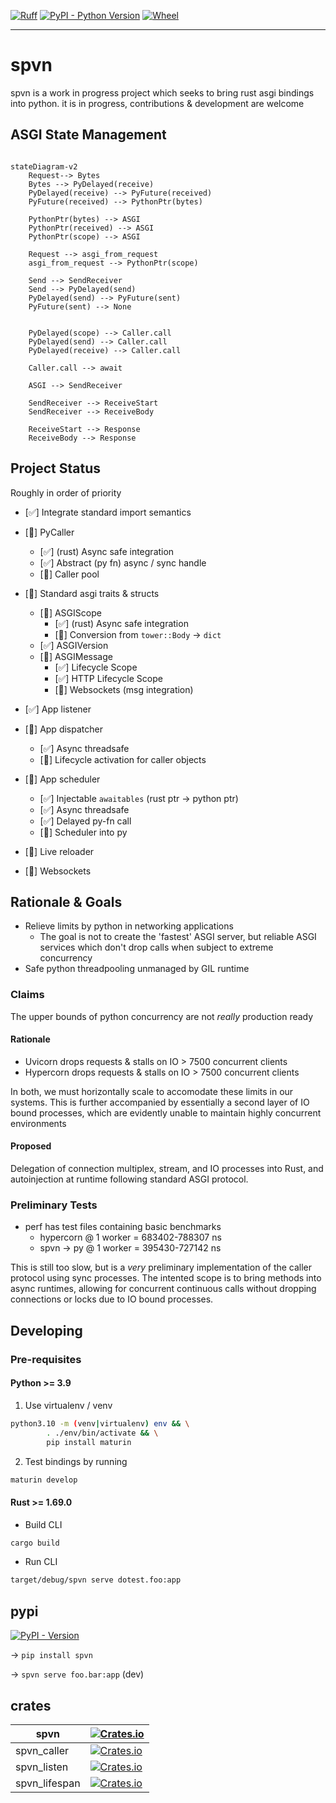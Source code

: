 [![Ruff](https://img.shields.io/endpoint?url=https://raw.githubusercontent.com/charliermarsh/ruff/main/assets/badge/v2.json)](https://github.com/charliermarsh/ruff)
[![PyPI - Python Version](https://img.shields.io/pypi/pyversions/spvn.svg?style=flat-square)](https://pypi.org/project/spvn)
[![Wheel](https://img.shields.io/pypi/wheel/spvn?style=flat-square)](https://pypi.org/project/spvn)

---

# spvn

spvn is a work in progress project which seeks to bring rust asgi bindings into python. it is in progress, contributions & development are welcome

## ASGI State Management

```mermaid

stateDiagram-v2
    Request--> Bytes
    Bytes --> PyDelayed(receive)
    PyDelayed(receive) --> PyFuture(received)
    PyFuture(received) --> PythonPtr(bytes)

    PythonPtr(bytes) --> ASGI
    PythonPtr(received) --> ASGI
    PythonPtr(scope) --> ASGI

    Request --> asgi_from_request
    asgi_from_request --> PythonPtr(scope)

    Send --> SendReceiver
    Send --> PyDelayed(send)
    PyDelayed(send) --> PyFuture(sent)
    PyFuture(sent) --> None


    PyDelayed(scope) --> Caller.call
    PyDelayed(send) --> Caller.call
    PyDelayed(receive) --> Caller.call

    Caller.call --> await

    ASGI --> SendReceiver

    SendReceiver --> ReceiveStart
    SendReceiver --> ReceiveBody

    ReceiveStart --> Response
    ReceiveBody --> Response

```

## Project Status

Roughly in order of priority

- [✅] Integrate standard import semantics

- [🚧] PyCaller
  - [✅] (rust) Async safe integration
  - [✅] Abstract (py fn) async / sync handle
  - [🚧] Caller pool
- [🚧] Standard asgi traits & structs
  - [🚧] ASGIScope
    - [✅] (rust) Async safe integration
    - [🚧] Conversion from `tower::Body` -> `dict`
  - [✅] ASGIVersion
  - [🚧] ASGIMessage
    - [✅] Lifecycle Scope
    - [✅] HTTP Lifecycle Scope
    - [🚧] Websockets (msg integration)
- [✅] App listener
- [🚧] App dispatcher
  - [✅] Async threadsafe
  - [🚧] Lifecycle activation for caller objects
- [🚧] App scheduler

  - [✅] Injectable `awaitables` (rust ptr -> python ptr)
  - [✅] Async threadsafe
  - [✅] Delayed py-fn call
  - [🚧] Scheduler into py

- [🚧] Live reloader
- [🚧] Websockets

## Rationale & Goals

- Relieve limits by python in networking applications
  - The goal is not to create the 'fastest' ASGI server, but reliable ASGI services which don't drop calls when subject to extreme concurrency
- Safe python threadpooling unmanaged by GIL runtime

### Claims

The upper bounds of python concurrency are not <i>really</i> production ready

#### Rationale

- Uvicorn drops requests & stalls on IO > 7500 concurrent clients
- Hypercorn drops requests & stalls on IO > 7500 concurrent clients

In both, we must horizontally scale to accomodate these limits in our systems. This is further accompanied by essentially a second layer of IO bound processes, which are evidently unable to maintain highly concurrent environments

#### Proposed

Delegation of connection multiplex, stream, and IO processes into Rust, and autoinjection at runtime following standard ASGI protocol.

### Preliminary Tests

- perf has test files containing basic benchmarks
  - hypercorn @ 1 worker = 683402-788307 ns
  - spvn -> py @ 1 worker = 395430-727142 ns

This is still too slow, but is a <i>very</i> preliminary implementation of the caller protocol using sync processes. The intented scope is to bring methods into async runtimes, allowing for concurrent continuous calls without dropping connections or locks due to IO bound processes.

## Developing

### Pre-requisites

#### Python >= 3.9

1. Use virtualenv / venv

```bash
python3.10 -m (venv|virtualenv) env && \
        . ./env/bin/activate && \
        pip install maturin
```

2. Test bindings by running

```bash
maturin develop
```

#### Rust >= 1.69.0

- Build CLI

```bash
cargo build
```

- Run CLI

```bash
target/debug/spvn serve dotest.foo:app
```

## pypi

[![PyPI - Version](https://img.shields.io/pypi/v/spvn.svg?style=flat-square)](https://pypi.org/project/spvn)

-> `pip install spvn`

-> `spvn serve foo.bar:app` (dev)

## crates

| spvn          | [![Crates.io](https://img.shields.io/crates/v/spvn.svg?style=flat-square)](https://crates.io/crates/spvn)                   |
| ------------- | --------------------------------------------------------------------------------------------------------------------------- |
| spvn_caller   | [![Crates.io](https://img.shields.io/crates/v/spvn_caller.svg?style=flat-square)](https://crates.io/crates/spvn_caller)     |
| spvn_listen   | [![Crates.io](https://img.shields.io/crates/v/spvn_listen.svg?style=flat-square)](https://crates.io/crates/spvn_listen)     |
| spvn_lifespan | [![Crates.io](https://img.shields.io/crates/v/spvn_lifespan.svg?style=flat-square)](https://crates.io/crates/spvn_lifespan) |
